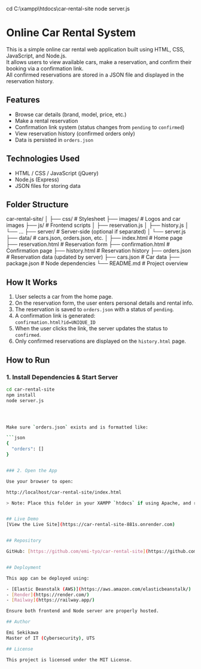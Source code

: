 cd C:\xampp\htdocs\car-rental-site
node server.js


# Online Car Rental System

This is a simple online car rental web application built using HTML, CSS, JavaScript, and Node.js.  
It allows users to view available cars, make a reservation, and confirm their booking via a confirmation link.  
All confirmed reservations are stored in a JSON file and displayed in the reservation history.

## Features

- Browse car details (brand, model, price, etc.)
- Make a rental reservation
- Confirmation link system (status changes from `pending` to `confirmed`)
- View reservation history (confirmed orders only)
- Data is persisted in `orders.json`

## Technologies Used

- HTML / CSS / JavaScript (jQuery)
- Node.js (Express)
- JSON files for storing data

## Folder Structure

car-rental-site/
│
├── css/                  # Stylesheet
├── images/               # Logos and car images
├── js/                   # Frontend scripts
│   ├── reservation.js
│   ├── history.js
│   └── ...
├── server/               # Server-side (optional if separated)
│   └── server.js
├── data/                 # cars.json, orders.json, etc.
│
├── index.html            # Home page
├── reservation.html      # Reservation form
├── confirmation.html     # Confirmation page
├── history.html          # Reservation history
├── orders.json           # Reservation data (updated by server)
├── cars.json             # Car data
├── package.json          # Node dependencies
└── README.md             # Project overview



## How It Works

1. User selects a car from the home page.
2. On the reservation form, the user enters personal details and rental info.
3. The reservation is saved to `orders.json` with a status of `pending`.
4. A confirmation link is generated:  
   `confirmation.html?id=UNIQUE_ID`
5. When the user clicks the link, the server updates the status to `confirmed`.
6. Only confirmed reservations are displayed on the `history.html` page.

## How to Run

### 1. Install Dependencies & Start Server

```bash
cd car-rental-site
npm install
node server.js




Make sure `orders.json` exists and is formatted like:

```json
{
  "orders": []
}


### 2. Open the App

Use your browser to open:

http://localhost/car-rental-site/index.html

> Note: Place this folder in your XAMPP `htdocs` if using Apache, and run the Node server for API support.


## Live Demo
[View the Live Site](https://car-rental-site-881s.onrender.com)


## Repository

GitHub: [https://github.com/emi-tyo/car-rental-site](https://github.com/emi-tyo/car-rental-site)


## Deployment

This app can be deployed using:

- [Elastic Beanstalk (AWS)](https://aws.amazon.com/elasticbeanstalk/)
- [Render](https://render.com/)
- [Railway](https://railway.app/)

Ensure both frontend and Node server are properly hosted.

## Author

Emi Sekikawa
Master of IT (Cybersecurity), UTS

## License

This project is licensed under the MIT License.

